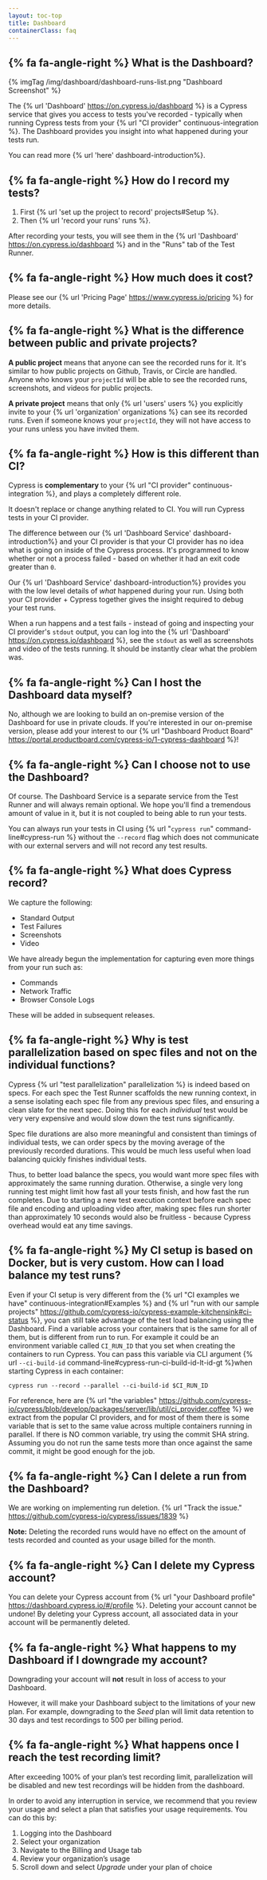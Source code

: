 ```yaml
---
layout: toc-top
title: Dashboard
containerClass: faq
---
```


## {% fa fa-angle-right %} What is the Dashboard?

{% imgTag /img/dashboard/dashboard-runs-list.png "Dashboard Screenshot" %}

The {% url 'Dashboard' https://on.cypress.io/dashboard %} is a Cypress service that gives you access to tests you've recorded - typically when running Cypress tests from your {% url "CI provider" continuous-integration %}. The Dashboard provides you insight into what happened during your tests run.

You can read more {% url 'here' dashboard-introduction%}.

## {% fa fa-angle-right %} How do I record my tests?

1. First {% url 'set up the project to record' projects#Setup %}.
2. Then {% url 'record your runs' runs %}.

After recording your tests, you will see them in the {% url 'Dashboard' https://on.cypress.io/dashboard %} and in the "Runs" tab of the Test Runner.

## {% fa fa-angle-right %} How much does it cost?

Please see our {% url 'Pricing Page' https://www.cypress.io/pricing %} for more details.

## {% fa fa-angle-right %} What is the difference between public and private projects?

**A public project** means that anyone can see the recorded runs for it. It's similar to how public projects on Github, Travis, or Circle are handled. Anyone who knows your `projectId` will be able to see the recorded runs, screenshots, and videos for public projects.

**A private project** means that only {% url 'users' users %} you explicitly invite to your {% url 'organization' organizations %} can see its recorded runs. Even if someone knows your `projectId`, they will not have access to your runs unless you have invited them.

## {% fa fa-angle-right %} How is this different than CI?

Cypress is **complementary** to your {% url "CI provider" continuous-integration %}, and plays a completely different role.

It doesn't replace or change anything related to CI. You will run Cypress tests in your CI provider.

The difference between our {% url 'Dashboard Service' dashboard-introduction%} and your CI provider is that your CI provider has no idea what is going on inside of the Cypress process. It's programmed to know whether or not a process failed - based on whether it had an exit code greater than `0`.

Our {% url 'Dashboard Service' dashboard-introduction%} provides you with the low level details of *what* happened during your run. Using both your CI provider + Cypress together gives the insight required to debug your test runs.

When a run happens and a test fails - instead of going and inspecting your CI provider's `stdout` output, you can log into the {% url 'Dashboard' https://on.cypress.io/dashboard %}, see the `stdout` as well as screenshots and video of the tests running. It should be instantly clear what the problem was.

## {% fa fa-angle-right %} Can I host the Dashboard data myself?

No, although we are looking to build an on-premise version of the Dashboard for use in private clouds. If you're interested in our on-premise version, please add your interest to our {% url "Dashboard Product Board" https://portal.productboard.com/cypress-io/1-cypress-dashboard %}!

## {% fa fa-angle-right %} Can I choose not to use the Dashboard?

Of course. The Dashboard Service is a separate service from the Test Runner and will always remain optional. We hope you'll find a tremendous amount of value in it, but it is not coupled to being able to run your tests.

You can always run your tests in CI using {% url "`cypress run`" command-line#cypress-run %} without the `--record` flag which does not communicate with our external servers and will not record any test results.

## {% fa fa-angle-right %} What does Cypress record?

We capture the following:

- Standard Output
- Test Failures
- Screenshots
- Video

We have already begun the implementation for capturing even more things from your run such as:

- Commands
- Network Traffic
- Browser Console Logs

These will be added in subsequent releases.

## {% fa fa-angle-right %} Why is test parallelization based on spec files and not on the individual functions?

Cypress {% url "test parallelization" parallelization %} is indeed based on specs. For each spec the Test Runner scaffolds the new running context, in a sense isolating each spec file from any previous spec files, and ensuring a clean slate for the next spec. Doing this for each _individual_ test would be very very expensive and would slow down the test runs significantly.

Spec file durations are also more meaningful and consistent than timings of individual tests, we can order specs by the moving average of the previously recorded durations. This would be much less useful when load balancing quickly finishes individual tests.

Thus, to better load balance the specs, you would want more spec files with approximately the same running duration. Otherwise, a single very long running test might limit how fast all your tests finish, and how fast the run completes. Due to starting a new test execution context before each spec file and encoding and uploading video after, making spec files run shorter than approximately 10 seconds would also be fruitless - because Cypress overhead would eat any time savings.

## {% fa fa-angle-right %} My CI setup is based on Docker, but is very custom. How can I load balance my test runs?

Even if your CI setup is very different from the {% url "CI examples we have" continuous-integration#Examples %} and {% url "run with our sample projects" https://github.com/cypress-io/cypress-example-kitchensink#ci-status %}, you can still take advantage of the test load balancing using the Dashboard. Find a variable across your containers that is the same for all of them, but is different from run to run. For example it could be an environment variable called `CI_RUN_ID` that you set when creating the containers to run Cypress. You can pass this variable via CLI argument {% url `--ci-build-id` command-line#cypress-run-ci-build-id-lt-id-gt %}when starting Cypress in each container:

```shell
cypress run --record --parallel --ci-build-id $CI_RUN_ID
```

For reference, here are {% url "the variables" https://github.com/cypress-io/cypress/blob/develop/packages/server/lib/util/ci_provider.coffee %} we extract from the popular CI providers, and for most of them there is some variable that is set to the same value across multiple containers running in parallel. If there is NO common variable, try using the commit SHA string. Assuming you do not run the same tests more than once against the same commit, it might be good enough for the job.

## {% fa fa-angle-right %} Can I delete a run from the Dashboard?

We are working on implementing run deletion. {% url "Track the issue." https://github.com/cypress-io/cypress/issues/1839 %}

**Note:** Deleting the recorded runs would have no effect on the amount of tests recorded and counted as your usage billed  for the month.

## {% fa fa-angle-right %} Can I delete my Cypress account?

You can delete your Cypress account from {% url "your Dashboard profile" https://dashboard.cypress.io/#/profile %}. Deleting your account cannot be undone! By deleting your Cypress account, all associated data in your account will be permanently deleted.

## {% fa fa-angle-right %} What happens to my Dashboard if I downgrade my account?

Downgrading your account will **not** result in loss of access to your Dashboard.

However, it will make your Dashboard subject to the limitations of your new plan. For example, downgrading to the *Seed* plan will limit data retention to 30 days and test recordings to 500 per billing period.

## {% fa fa-angle-right %} What happens once I reach the test recording limit?

After exceeding 100% of your plan’s test recording limit, parallelization will be disabled and new test recordings will be hidden from the dashboard.

In order to avoid any interruption in service, we recommend that you review your usage and select a plan that satisfies your usage requirements. You can do this by:

1. Logging into the Dashboard
2. Select your organization
3. Navigate to the Billing and Usage tab
4. Review your organization’s usage
5. Scroll down and select *Upgrade* under your plan of choice
